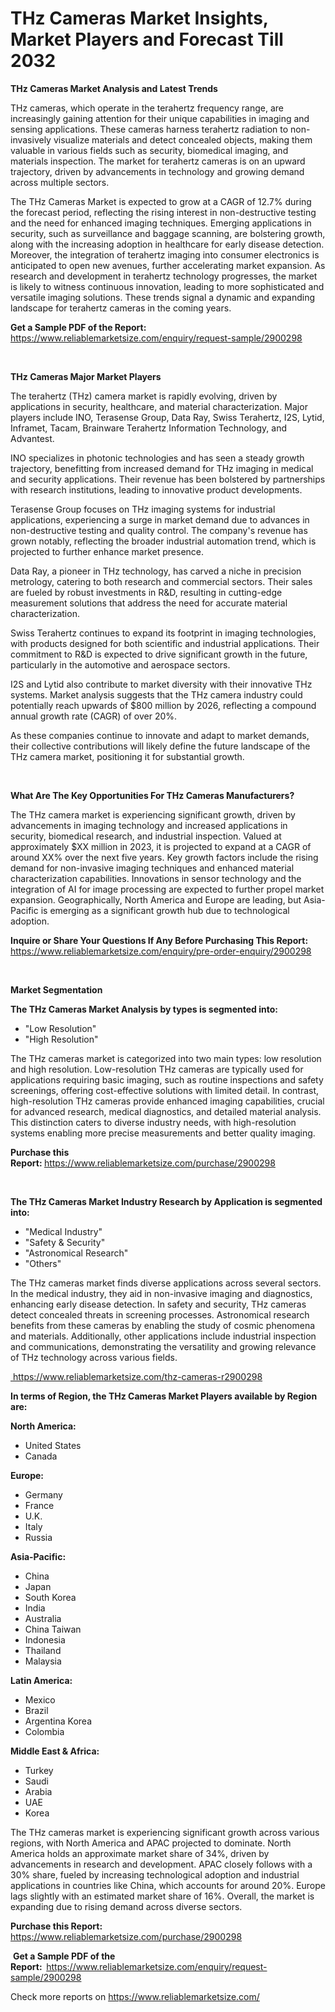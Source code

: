 <p><h1>THz Cameras Market Insights, Market Players and Forecast Till 2032</h1></p><p><strong>THz Cameras Market Analysis and Latest Trends</strong></p>
<p><p>THz cameras, which operate in the terahertz frequency range, are increasingly gaining attention for their unique capabilities in imaging and sensing applications. These cameras harness terahertz radiation to non-invasively visualize materials and detect concealed objects, making them valuable in various fields such as security, biomedical imaging, and materials inspection. The market for terahertz cameras is on an upward trajectory, driven by advancements in technology and growing demand across multiple sectors.</p><p>The THz Cameras Market is expected to grow at a CAGR of 12.7% during the forecast period, reflecting the rising interest in non-destructive testing and the need for enhanced imaging techniques. Emerging applications in security, such as surveillance and baggage scanning, are bolstering growth, along with the increasing adoption in healthcare for early disease detection. Moreover, the integration of terahertz imaging into consumer electronics is anticipated to open new avenues, further accelerating market expansion. As research and development in terahertz technology progresses, the market is likely to witness continuous innovation, leading to more sophisticated and versatile imaging solutions. These trends signal a dynamic and expanding landscape for terahertz cameras in the coming years.</p></p>
<p><strong>Get a Sample PDF of the Report:&nbsp;</strong> <a href="https://www.reliablemarketsize.com/enquiry/request-sample/2900298?utm_campaign=2740&utm_medium=2&utm_source=Github&utm_content=ia&utm_term=16032025&utm_id=thz-cameras">https://www.reliablemarketsize.com/enquiry/request-sample/2900298</a></p>
<p>&nbsp;</p>
<p><strong>THz Cameras Major Market Players</strong></p>
<p><p>The terahertz (THz) camera market is rapidly evolving, driven by applications in security, healthcare, and material characterization. Major players include INO, Terasense Group, Data Ray, Swiss Terahertz, I2S, Lytid, Inframet, Tacam, Brainware Terahertz Information Technology, and Advantest.</p><p>INO specializes in photonic technologies and has seen a steady growth trajectory, benefitting from increased demand for THz imaging in medical and security applications. Their revenue has been bolstered by partnerships with research institutions, leading to innovative product developments.</p><p>Terasense Group focuses on THz imaging systems for industrial applications, experiencing a surge in market demand due to advances in non-destructive testing and quality control. The company's revenue has grown notably, reflecting the broader industrial automation trend, which is projected to further enhance market presence.</p><p>Data Ray, a pioneer in THz technology, has carved a niche in precision metrology, catering to both research and commercial sectors. Their sales are fueled by robust investments in R&D, resulting in cutting-edge measurement solutions that address the need for accurate material characterization.</p><p>Swiss Terahertz continues to expand its footprint in imaging technologies, with products designed for both scientific and industrial applications. Their commitment to R&D is expected to drive significant growth in the future, particularly in the automotive and aerospace sectors.</p><p>I2S and Lytid also contribute to market diversity with their innovative THz systems. Market analysis suggests that the THz camera industry could potentially reach upwards of $800 million by 2026, reflecting a compound annual growth rate (CAGR) of over 20%. </p><p>As these companies continue to innovate and adapt to market demands, their collective contributions will likely define the future landscape of the THz camera market, positioning it for substantial growth.</p></p>
<p>&nbsp;</p>
<p><strong>What Are The Key Opportunities For THz Cameras Manufacturers?</strong></p>
<p><p>The THz camera market is experiencing significant growth, driven by advancements in imaging technology and increased applications in security, biomedical research, and industrial inspection. Valued at approximately $XX million in 2023, it is projected to expand at a CAGR of around XX% over the next five years. Key growth factors include the rising demand for non-invasive imaging techniques and enhanced material characterization capabilities. Innovations in sensor technology and the integration of AI for image processing are expected to further propel market expansion. Geographically, North America and Europe are leading, but Asia-Pacific is emerging as a significant growth hub due to technological adoption.</p></p>
<p><strong>Inquire or Share Your Questions If Any Before Purchasing This Report:</strong> <a href="https://www.reliablemarketsize.com/enquiry/pre-order-enquiry/2900298?utm_campaign=2740&utm_medium=2&utm_source=Github&utm_content=ia&utm_term=16032025&utm_id=thz-cameras">https://www.reliablemarketsize.com/enquiry/pre-order-enquiry/2900298</a></p>
<p>&nbsp;</p>
<p><strong>Market Segmentation</strong></p>
<p><strong>The THz Cameras Market Analysis by types is segmented into:</strong></p>
<p><ul><li>"Low Resolution"</li><li>"High Resolution"</li></ul></p>
<p><p>The THz cameras market is categorized into two main types: low resolution and high resolution. Low-resolution THz cameras are typically used for applications requiring basic imaging, such as routine inspections and safety screenings, offering cost-effective solutions with limited detail. In contrast, high-resolution THz cameras provide enhanced imaging capabilities, crucial for advanced research, medical diagnostics, and detailed material analysis. This distinction caters to diverse industry needs, with high-resolution systems enabling more precise measurements and better quality imaging.</p></p>
<p><strong>Purchase this Report:&nbsp;</strong><a href="https://www.reliablemarketsize.com/purchase/2900298?utm_campaign=2740&utm_medium=2&utm_source=Github&utm_content=ia&utm_term=16032025&utm_id=thz-cameras">https://www.reliablemarketsize.com/purchase/2900298</a></p>
<p>&nbsp;</p>
<p><strong>The THz Cameras Market Industry Research by Application is segmented into:</strong></p>
<p><ul><li>"Medical Industry"</li><li>"Safety & Security"</li><li>"Astronomical Research"</li><li>"Others"</li></ul></p>
<p><p>The THz cameras market finds diverse applications across several sectors. In the medical industry, they aid in non-invasive imaging and diagnostics, enhancing early disease detection. In safety and security, THz cameras detect concealed threats in screening processes. Astronomical research benefits from these cameras by enabling the study of cosmic phenomena and materials. Additionally, other applications include industrial inspection and communications, demonstrating the versatility and growing relevance of THz technology across various fields.</p></p>
<p><a href="https://www.reliablemarketsize.com/thz-cameras-r2900298?utm_campaign=2740&utm_medium=2&utm_source=Github&utm_content=ia&utm_term=16032025&utm_id=thz-cameras">&nbsp;https://www.reliablemarketsize.com/thz-cameras-r2900298</a></p>
<p><strong>In terms of Region, the THz Cameras Market Players available by Region are:</strong></p>
<p>
    <p> <strong> North America: </strong>
        <ul>
            <li>United States</li>
            <li>Canada</li>
        </ul>
        </p> 
    <p> <strong> Europe: </strong>
        <ul>
            <li>Germany</li>
            <li>France</li>
            <li>U.K.</li>
            <li>Italy</li>
            <li>Russia</li>
        </ul>
        </p> 
    <p> <strong> Asia-Pacific: </strong>
        <ul>
            <li>China</li>
            <li>Japan</li>
            <li>South Korea</li>
            <li>India</li>
            <li>Australia</li>
            <li>China Taiwan</li>
            <li>Indonesia</li>
            <li>Thailand</li>
            <li>Malaysia</li>
        </ul>
        </p> 
    <p> <strong> Latin America: </strong>
        <ul>
            <li>Mexico</li>
            <li>Brazil</li>
            <li>Argentina Korea</li>
            <li>Colombia</li>
        </ul>
        </p> 
    <p> <strong> Middle East & Africa: </strong>
        <ul>
            <li>Turkey</li>
            <li>Saudi</li>
            <li>Arabia</li>
            <li>UAE</li>
            <li>Korea</li>
        </ul>
    </p>
    </p>
<p><p>The THz cameras market is experiencing significant growth across various regions, with North America and APAC projected to dominate. North America holds an approximate market share of 34%, driven by advancements in research and development. APAC closely follows with a 30% share, fueled by increasing technological adoption and industrial applications in countries like China, which accounts for around 20%. Europe lags slightly with an estimated market share of 16%. Overall, the market is expanding due to rising demand across diverse sectors.</p></p>
<p><strong>Purchase this Report: </strong><a href="https://www.reliablemarketsize.com/purchase/2900298?utm_campaign=2740&utm_medium=2&utm_source=Github&utm_content=ia&utm_term=16032025&utm_id=thz-cameras">https://www.reliablemarketsize.com/purchase/2900298</a></p>
<p>&nbsp;<strong>Get a Sample PDF of the Report:&nbsp;&nbsp;</strong><a href="https://www.reliablemarketsize.com/enquiry/request-sample/2900298?utm_campaign=2740&utm_medium=2&utm_source=Github&utm_content=ia&utm_term=16032025&utm_id=thz-cameras">https://www.reliablemarketsize.com/enquiry/request-sample/2900298</a></p>
<p><strong></strong></p>
<p>Check more reports on <a href="https://www.reliablemarketsize.com/?utm_campaign=2740&utm_medium=2&utm_source=Github&utm_content=ia&utm_term=16032025&utm_id=thz-cameras">https://www.reliablemarketsize.com/</a></p>